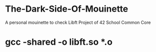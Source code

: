 # The-Dark-Side-Of-Mouinette
A personal mouinette to check Libft Project of 42 School Common Core


# gcc -shared -o libft.so *.o
